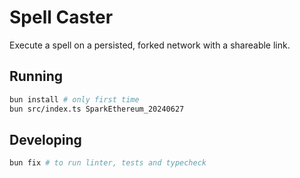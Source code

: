 # Spell Caster

Execute a spell on a persisted, forked network with a shareable link.

## Running

```bash
bun install # only first time
bun src/index.ts SparkEthereum_20240627
```

## Developing

```sh
bun fix # to run linter, tests and typecheck
```